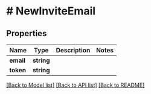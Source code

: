 # # NewInviteEmail

## Properties

Name | Type | Description | Notes
------------ | ------------- | ------------- | -------------
**email** | **string** |  | 
**token** | **string** |  | 

[[Back to Model list]](../../README.md#documentation-for-models) [[Back to API list]](../../README.md#documentation-for-api-endpoints) [[Back to README]](../../README.md)


